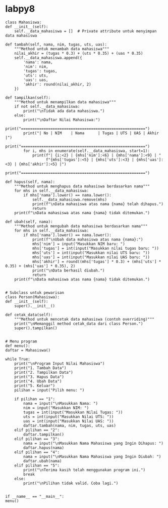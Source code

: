 # labpy8

    class Mahasiswa:
    def __init__(self):
        self.__data_mahasiswa = []  # Private attribute untuk menyimpan data mahasiswa

    def tambah(self, nama, nim, tugas, uts, uas):
        """Method untuk menambah data mahasiswa"""
        nilai_akhir = (tugas * 0.3) + (uts * 0.35) + (uas * 0.35)
        self.__data_mahasiswa.append({
            'nama': nama,
            'nim': nim,
            'tugas': tugas,
            'uts': uts,
            'uas': uas,
            'akhir': round(nilai_akhir, 2)
        })

    def tampilkan(self):
        """Method untuk menampilkan data mahasiswa"""
        if not self.__data_mahasiswa:
            print("\nTidak ada data mahasiswa.")
        else:
            print("\nDaftar Nilai Mahasiswa:")
            print("=======================================================")
            print("| No | NIM    | Nama      | Tugas | UTS | UAS | Akhir |")
            print("=======================================================")
            for i, mhs in enumerate(self.__data_mahasiswa, start=1):
                print(f"| {i:<2} | {mhs['nim']:<6} | {mhs['nama']:<9} | "
                      f"{mhs['tugas']:<5} | {mhs['uts']:<3} | {mhs['uas']:<3} | {mhs['akhir']:<5} |")
            print("=======================================================")

    def hapus(self, nama):
        """Method untuk menghapus data mahasiswa berdasarkan nama"""
        for mhs in self.__data_mahasiswa:
            if mhs['nama'].lower() == nama.lower():
                self.__data_mahasiswa.remove(mhs)
                print(f"\nData mahasiswa atas nama {nama} telah dihapus.")
                return
        print(f"\nData mahasiswa atas nama {nama} tidak ditemukan.")

    def ubah(self, nama):
        """Method untuk mengubah data mahasiswa berdasarkan nama"""
        for mhs in self.__data_mahasiswa:
            if mhs['nama'].lower() == nama.lower():
                print(f"\nUbah data mahasiswa atas nama {nama}:")
                mhs['nim'] = input("Masukkan NIM baru: ")
                mhs['tugas'] = int(input("Masukkan nilai tugas baru: "))
                mhs['uts'] = int(input("Masukkan nilai UTS baru: "))
                mhs['uas'] = int(input("Masukkan nilai UAS baru: "))
                mhs['akhir'] = round((mhs['tugas'] * 0.3) + (mhs['uts'] * 0.35) + (mhs['uas'] * 0.35), 2)
                print("\nData berhasil diubah.")
                return
        print(f"\nData mahasiswa atas nama {nama} tidak ditemukan.")


    # Subclass untuk pewarisan
    class Person(Mahasiswa):
    def __init__(self):
        super().__init__()

    def cetak_data(self):
        """Method untuk mencetak data mahasiswa (contoh overriding)"""
        print("\nMemanggil method cetak_data dari class Person.")
        super().tampilkan()


    # Menu program
    def menu():
    daftar = Mahasiswa()

    while True:
        print("\nProgram Input Nilai Mahasiswa")
        print("1. Tambah Data")
        print("2. Tampilkan Data")
        print("3. Hapus Data")
        print("4. Ubah Data")
        print("5. Keluar")
        pilihan = input("Pilih menu: ")

        if pilihan == "1":
            nama = input("\nMasukkan Nama: ")
            nim = input("Masukkan NIM: ")
            tugas = int(input("Masukkan Nilai Tugas: "))
            uts = int(input("Masukkan Nilai UTS: "))
            uas = int(input("Masukkan Nilai UAS: "))
            daftar.tambah(nama, nim, tugas, uts, uas)
        elif pilihan == "2":
            daftar.tampilkan()
        elif pilihan == "3":
            nama = input("\nMasukkan Nama Mahasiswa yang Ingin Dihapus: ")
            daftar.hapus(nama)
        elif pilihan == "4":
            nama = input("\nMasukkan Nama Mahasiswa yang Ingin Diubah: ")
            daftar.ubah(nama)
        elif pilihan == "5":
            print("\nTerima kasih telah menggunakan program ini.")
            break
        else:
            print("\nPilihan tidak valid. Coba lagi.")


    if __name__ == "__main__":
    menu()
